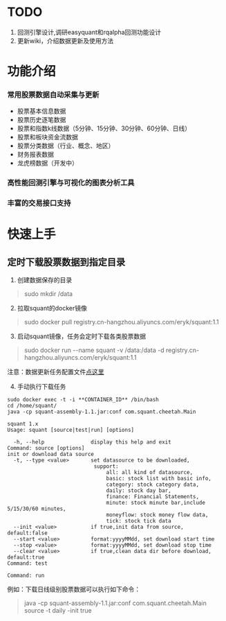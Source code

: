 # TODO 
1. 回测引擎设计,调研easyquant和rqalpha回测功能设计
2. 更新wiki，介绍数据更新及使用方法

# 功能介绍

### 常用股票数据自动采集与更新

* 股票基本信息数据
* 股票历史逐笔数据
* 股票和指数k线数据（5分钟、15分钟、30分钟、60分钟、日线）
* 股票和板块资金流数据
* 股票分类数据（行业、概念、地区）
* 财务报表数据
* 龙虎榜数据（开发中）

### 高性能回测引擎与可视化的图表分析工具

### 丰富的交易接口支持
 
# 快速上手

## 定时下载股票数据到指定目录

1. 创建数据保存的目录
> sudo mkdir /data

2. 拉取squant的docker镜像
> sudo docker pull registry.cn-hangzhou.aliyuncs.com/eryk/squant:1.1

3. 启动squant镜像，任务会定时下载各类股票数据
> sudo docker run --name squant -v /data:/data -d registry.cn-hangzhou.aliyuncs.com/eryk/squant:1.1

注意：数据更新任务配置文件[点这里](https://github.com/eryk/squant/blob/master/src/main/resources/application.conf)

4. 手动执行下载任务
```
sudo docker exec -t -i **CONTAINER_ID** /bin/bash
cd /home/squant/
java -cp squant-assembly-1.1.jar:conf com.squant.cheetah.Main

squant 1.x
Usage: squant [source|test|run] [options]

  -h, --help               display this help and exit
Command: source [options]
init or download data source
  -t, --type <value>       set datasource to be downloaded,
							support: 
								all: all kind of datasource,
								basic: stock list with basic info,
								category: stock category data,
								daily: stock day bar,
								finance: Financial Statements,
								minute: stock minute bar,include 5/15/30/60 minutes,
								moneyflow: stock money flow data,
								tick: stock tick data
  --init <value>           if true,init data from source, default:false
  --start <value>          format:yyyyMMdd, set download start time
  --stop <value>           format:yyyyMMdd, set download stop time
  --clear <value>          if true,clean data dir before download, default:true
Command: test

Command: run
```

例如：下载日线级别股票数据可以执行如下命令：

> java -cp squant-assembly-1.1.jar:conf com.squant.cheetah.Main source -t daily -init true
